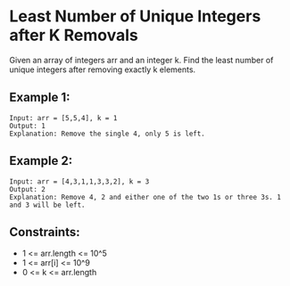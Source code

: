 # Least Number of Unique Integers after K Removals

Given an array of integers arr and an integer k. Find the least number of unique integers after removing exactly k elements.

## Example 1:

```
Input: arr = [5,5,4], k = 1
Output: 1
Explanation: Remove the single 4, only 5 is left.
```

## Example 2:

```
Input: arr = [4,3,1,1,3,3,2], k = 3
Output: 2
Explanation: Remove 4, 2 and either one of the two 1s or three 3s. 1 and 3 will be left.
```

## Constraints:

- 1 <= arr.length <= 10^5
- 1 <= arr[i] <= 10^9
- 0 <= k <= arr.length
